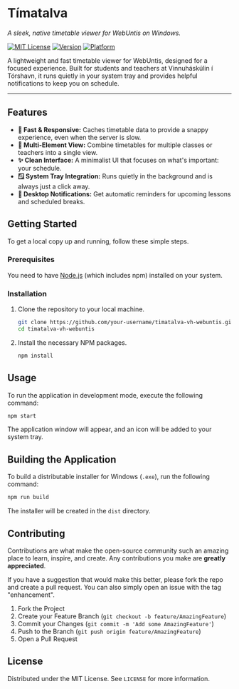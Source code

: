 # Tímatalva 
*A sleek, native timetable viewer for WebUntis on Windows.*

[![MIT License](https://img.shields.io/badge/License-MIT-blue.svg)](LICENSE)
[![Version](https://img.shields.io/badge/version-1.1.0-blue.svg)](package.json)
[![Platform](https://img.shields.io/badge/platform-Windows-informational.svg)](#)

A lightweight and fast timetable viewer for WebUntis, designed for a focused experience. Built for students and teachers at Vinnuháskúlin í Tórshavn, it runs quietly in your system tray and provides helpful notifications to keep you on schedule.

<p align="center">
  <!-- TODO: Add a screenshot of the application -->
  <!-- <img src="assets/screenshot.png" alt="Application Screenshot" width="600"/> -->
</p>

---

## Features

-   **🚀 Fast & Responsive:** Caches timetable data to provide a snappy experience, even when the server is slow.
-   **👀 Multi-Element View:** Combine timetables for multiple classes or teachers into a single view.
-   **✨ Clean Interface:** A minimalist UI that focuses on what's important: your schedule.
-   **🪟 System Tray Integration:** Runs quietly in the background and is always just a click away.
-   **🔔 Desktop Notifications:** Get automatic reminders for upcoming lessons and scheduled breaks.

## Getting Started

To get a local copy up and running, follow these simple steps.

### Prerequisites

You need to have [Node.js](https://nodejs.org/) (which includes npm) installed on your system.

### Installation

1.  Clone the repository to your local machine.
    ```sh
    git clone https://github.com/your-username/timatalva-vh-webuntis.git
    cd timatalva-vh-webuntis
    ```
2.  Install the necessary NPM packages.
    ```sh
    npm install
    ```

## Usage

To run the application in development mode, execute the following command:

```sh
npm start
```

The application window will appear, and an icon will be added to your system tray.

## Building the Application

To build a distributable installer for Windows (`.exe`), run the following command:

```sh
npm run build
```

The installer will be created in the `dist` directory.

## Contributing

Contributions are what make the open-source community such an amazing place to learn, inspire, and create. Any contributions you make are **greatly appreciated**.

If you have a suggestion that would make this better, please fork the repo and create a pull request. You can also simply open an issue with the tag "enhancement".

1.  Fork the Project
2.  Create your Feature Branch (`git checkout -b feature/AmazingFeature`)
3.  Commit your Changes (`git commit -m 'Add some AmazingFeature'`)
4.  Push to the Branch (`git push origin feature/AmazingFeature`)
5.  Open a Pull Request

## License

Distributed under the MIT License. See `LICENSE` for more information.
